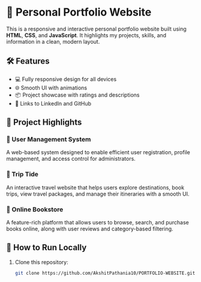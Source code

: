 # 💼 Personal Portfolio Website

This is a responsive and interactive personal portfolio website built using **HTML**, **CSS**, and **JavaScript**. It highlights my projects, skills, and information in a clean, modern layout.

## 🛠️ Features

- 💻 Fully responsive design for all devices
- 🌐 Smooth UI with animations
- 📦 Project showcase with ratings and descriptions
- 🔗 Links to LinkedIn and GitHub

## 📁 Project Highlights

### 🔹 User Management System
A web-based system designed to enable efficient user registration, profile management, and access control for administrators.

### 🔹 Trip Tide
An interactive travel website that helps users explore destinations, book trips, view travel packages, and manage their itineraries with a smooth UI.

### 🔹 Online Bookstore
A feature-rich platform that allows users to browse, search, and purchase books online, along with user reviews and category-based filtering.

## 🚀 How to Run Locally

1. Clone this repository:
   ```bash
   git clone https://github.com/AkshitPathania10/PORTFOLIO-WEBSITE.git
